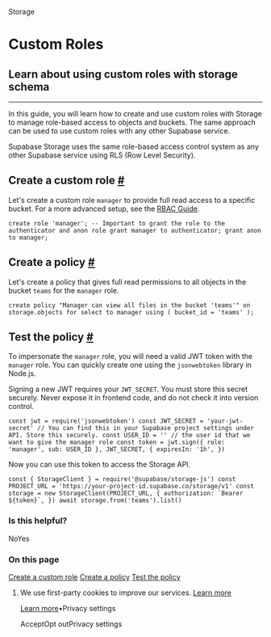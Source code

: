Storage

# Custom Roles

## Learn about using custom roles with storage schema

* * *

In this guide, you will learn how to create and use custom roles with Storage to manage role-based access to objects and buckets. The same approach can be used to use custom roles with any other Supabase service.

Supabase Storage uses the same role-based access control system as any other Supabase service using RLS (Row Level Security).

## Create a custom role [\#](https://supabase.com/docs/guides/storage/schema/custom-roles\#create-a-custom-role)

Let's create a custom role `manager` to provide full read access to a specific bucket. For a more advanced setup, see the [RBAC Guide](https://supabase.com/docs/guides/auth/custom-claims-and-role-based-access-control-rbac#create-auth-hook-to-apply-user-role).

`
create role 'manager';
-- Important to grant the role to the authenticator and anon role
grant manager to authenticator;
grant anon to manager;
`

## Create a policy [\#](https://supabase.com/docs/guides/storage/schema/custom-roles\#create-a-policy)

Let's create a policy that gives full read permissions to all objects in the bucket `teams` for the `manager` role.

`
create policy "Manager can view all files in the bucket 'teams'"
on storage.objects
for select
to manager
using (
bucket_id = 'teams'
);
`

## Test the policy [\#](https://supabase.com/docs/guides/storage/schema/custom-roles\#test-the-policy)

To impersonate the `manager` role, you will need a valid JWT token with the `manager` role.
You can quickly create one using the `jsonwebtoken` library in Node.js.

Signing a new JWT requires your `JWT_SECRET`. You must store this secret securely. Never expose it in frontend code, and do not check it into version control.

`
const jwt = require('jsonwebtoken')
const JWT_SECRET = 'your-jwt-secret' // You can find this in your Supabase project settings under API. Store this securely.
const USER_ID = '' // the user id that we want to give the manager role
const token = jwt.sign({ role: 'manager', sub: USER_ID }, JWT_SECRET, {
expiresIn: '1h',
})
`

Now you can use this token to access the Storage API.

``
const { StorageClient } = require('@supabase/storage-js')
const PROJECT_URL = 'https://your-project-id.supabase.co/storage/v1'
const storage = new StorageClient(PROJECT_URL, {
authorization: `Bearer ${token}`,
})
await storage.from('teams').list()
``

### Is this helpful?

NoYes

### On this page

[Create a custom role](https://supabase.com/docs/guides/storage/schema/custom-roles#create-a-custom-role) [Create a policy](https://supabase.com/docs/guides/storage/schema/custom-roles#create-a-policy) [Test the policy](https://supabase.com/docs/guides/storage/schema/custom-roles#test-the-policy)

1. We use first-party cookies to improve our services. [Learn more](https://supabase.com/privacy#8-cookies-and-similar-technologies-used-on-our-european-services)



   [Learn more](https://supabase.com/privacy#8-cookies-and-similar-technologies-used-on-our-european-services)•Privacy settings





   AcceptOpt outPrivacy settings